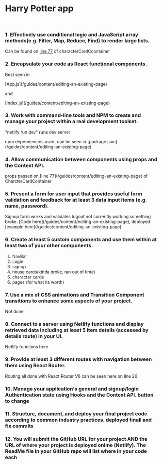 

# Harry Potter app
<br>

 
### 1. Effectively use conditional logic and JavaScript array methods(e.g. Filter, Map, Reduce, Find) to render large lists.

Can be found on [line 77](src/pages/CharacterCardContainer.js) of characterCardCcontainer

### 2. Encapsulate your code as React functional components.
<p>Best seen in</p> [App.js](/guides/content/editing-an-existing-page)<p>and</p> [index.js](/guides/content/editing-an-existing-page)

### 3. Work with command-line tools and NPM to create and manage your project within a real development toolset.
<p>"netlify run dev" runs dev server</p>
<p> npm dependencies used, can be seen in [package.json](/guides/content/editing-an-existing-page)</p>

### 4. Allow communication between components using props and the Context API. 
<p>props passed on [line 77](/guides/content/editing-an-existing-page) of CharcterCardContainer</p>

### 5. Present a form for user input that provides useful form validation and feedback for at least 3 data input items (e.g. name, password).
<p>Signup form works and validates logout not currently working something broke. [Code here](/guides/content/editing-an-existing-page), deployed [example here](/guides/content/editing-an-existing-page)</p>

### 6. Create at least 5 custom components and use them within at least two of your other components.
1. NavBar
2. Login
3. signup
4. house cards(kinda broke, ran out of time)
5. character cards
6. pages (for what its worth)


### 7. Use a mix of CSS animations and Transition Component transitions to enhance some aspects of your project.

<p>Not done<p>

### 8. Connect to a server using Netlify functions and display retrieved data including at least 5 item details (accessed by details route) in your UI. 
<p> Netlify funcitons here <p>

### 9. Provide at least 3 different routes with navigation between them using React Router.
<p>Routing all done with React Router V6 can be seen here on line 26 </p>

### 10. Manage your application's general and signup/login Authentication state using Hooks and the Context API. button to change

### 11. Structure, document, and deploy your final project code according to common industry practices. deployed finall and fix commits

 ### 12. You will submit the GitHub URL for your project AND the URL of where your project is deployed online (Netlify).  The ReadMe file in your GitHub repo will list where in your code each 

